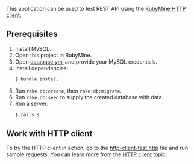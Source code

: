 This application can be used to test REST API using the [RubyMine HTTP client](https://www.jetbrains.com/help/ruby/http-client-in-product-code-editor.html).

## Prerequisites
1. Install MySQL.
2. Open this project in RubyMine.
2. Open [database.yml](config/database.yml) and provide your MySQL credentials.
3. Install dependencies:
    ```bash
    $ bundle install
    ```
4. Run `rake db:create`, then `rake:db:migrate`.
5. Run `rake db:seed` to supply the created database with data.
6. Run a server:
    ```bash
    $ rails s
    ```

## Work with HTTP client
To try the HTTP client in action, go to the [http-client-test.http](http-client-test.http) file and run sample requests. 
You can learn more from the [HTTP client](https://www.jetbrains.com/help/ruby/http-client-in-product-code-editor.html) topic.